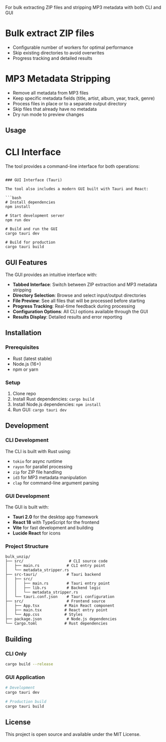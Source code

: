 For bulk extracting ZIP files and stripping MP3 metadata with both CLI and GUI

# Bulk extract ZIP files
- Configurable number of workers for optimal performance
- Skip existing directories to avoid overwrites
- Progress tracking and detailed results

# MP3 Metadata Stripping
- Remove all metadata from MP3 files
- Keep specific metadata fields (title, artist, album, year, track, genre)
- Process files in place or to a separate output directory
- Skip files that already have no metadata
- Dry run mode to preview changes

## Usage

# CLI Interface

The tool provides a command-line interface for both operations:

```

### GUI Interface (Tauri)

The tool also includes a modern GUI built with Tauri and React:

```bash
# Install dependencies
npm install

# Start development server
npm run dev

# Build and run the GUI
cargo tauri dev

# Build for production
cargo tauri build
```

## GUI Features

The GUI provides an intuitive interface with:

- **Tabbed Interface**: Switch between ZIP extraction and MP3 metadata stripping
- **Directory Selection**: Browse and select input/output directories
- **File Preview**: See all files that will be processed before starting
- **Progress Tracking**: Real-time feedback during processing
- **Configuration Options**: All CLI options available through the GUI
- **Results Display**: Detailed results and error reporting

## Installation

### Prerequisites

- Rust (latest stable)
- Node.js (16+)
- npm or yarn

### Setup

1. Clone repo
2. Install Rust dependencies: `cargo build`
3. Install Node.js dependencies: `npm install`
4. Run GUI: `cargo tauri dev`

## Development

### CLI Development

The CLI is built with Rust using:
- `tokio` for async runtime
- `rayon` for parallel processing
- `zip` for ZIP file handling
- `id3` for MP3 metadata manipulation
- `clap` for command-line argument parsing

### GUI Development

The GUI is built with:
- **Tauri 2.0** for the desktop app framework
- **React 18** with TypeScript for the frontend
- **Vite** for fast development and building
- **Lucide React** for icons

### Project Structure

```
bulk_unzip/
├── src/                    # CLI source code
│   ├── main.rs            # CLI entry point
│   └── metadata_stripper.rs
├── src-tauri/             # Tauri backend
│   ├── src/
│   │   ├── main.rs        # Tauri entry point
│   │   ├── lib.rs         # Backend logic
│   │   └── metadata_stripper.rs
│   └── tauri.conf.json    # Tauri configuration
├── src/                   # Frontend source
│   ├── App.tsx           # Main React component
│   ├── main.tsx          # React entry point
│   └── App.css           # Styles
├── package.json           # Node.js dependencies
└── Cargo.toml            # Rust dependencies
```

## Building

### CLI Only

```bash
cargo build --release
```

### GUI Application

```bash
# Development
cargo tauri dev

# Production build
cargo tauri build
```

## License

This project is open source and available under the MIT License. 
